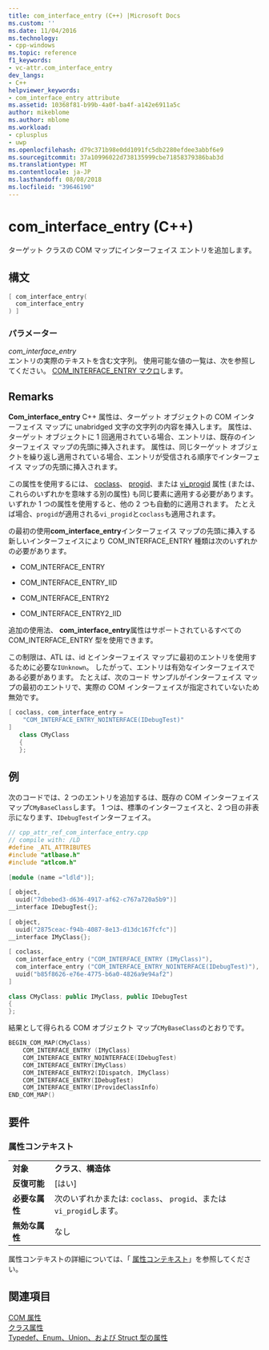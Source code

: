 ```yaml
---
title: com_interface_entry (C++) |Microsoft Docs
ms.custom: ''
ms.date: 11/04/2016
ms.technology:
- cpp-windows
ms.topic: reference
f1_keywords:
- vc-attr.com_interface_entry
dev_langs:
- C++
helpviewer_keywords:
- com_interface_entry attribute
ms.assetid: 10368f81-b99b-4a0f-ba4f-a142e6911a5c
author: mikeblome
ms.author: mblome
ms.workload:
- cplusplus
- uwp
ms.openlocfilehash: d79c371b98e0dd1091fc5db2280efdee3abbf6e9
ms.sourcegitcommit: 37a10996022d738135999cbe71858379386bab3d
ms.translationtype: MT
ms.contentlocale: ja-JP
ms.lasthandoff: 08/08/2018
ms.locfileid: "39646190"
---
```

# <a name="cominterfaceentry-c"></a>com_interface_entry (C++)
ターゲット クラスの COM マップにインターフェイス エントリを追加します。  
  
## <a name="syntax"></a>構文  
  
```cpp  
[ com_interface_entry(   
  com_interface_entry  
) ]  
```  
  
### <a name="parameters"></a>パラメーター  
 *com_interface_entry*  
 エントリの実際のテキストを含む文字列。 使用可能な値の一覧は、次を参照してください。 [COM_INTERFACE_ENTRY マクロ](../atl/reference/com-interface-entry-macros.md)します。  
  
## <a name="remarks"></a>Remarks  
 **Com_interface_entry** C++ 属性は、ターゲット オブジェクトの COM インターフェイス マップに unabridged 文字の文字列の内容を挿入します。 属性は、ターゲット オブジェクトに 1 回適用されている場合、エントリは、既存のインターフェイス マップの先頭に挿入されます。 属性は、同じターゲット オブジェクトを繰り返し適用されている場合、エントリが受信される順序でインターフェイス マップの先頭に挿入されます。  
  
 この属性を使用するには、 [coclass](../windows/coclass.md)、 [progid](../windows/progid.md)、または [vi_progid](../windows/vi-progid.md) 属性 (または、これらのいずれかを意味する別の属性) も同じ要素に適用する必要があります。 いずれか 1 つの属性を使用すると、他の 2 つも自動的に適用されます。 たとえば場合、`progid`が適用される`vi_progid`と`coclass`も適用されます。  
  
 の最初の使用**com_interface_entry**インターフェイス マップの先頭に挿入する新しいインターフェイスにより COM_INTERFACE_ENTRY 種類は次のいずれかの必要があります。  
  
-   COM_INTERFACE_ENTRY  
  
-   COM_INTERFACE_ENTRY_IID  
  
-   COM_INTERFACE_ENTRY2  
  
-   COM_INTERFACE_ENTRY2_IID  
  
 追加の使用法、 **com_interface_entry**属性はサポートされているすべての COM_INTERFACE_ENTRY 型を使用できます。  
  
 この制限は、ATL は、id とインターフェイス マップに最初のエントリを使用するために必要な`IUnknown`。 したがって、エントリは有効なインターフェイスである必要があります。 たとえば、次のコード サンプルがインターフェイス マップの最初のエントリで、実際の COM インターフェイスが指定されていないため無効です。  
  
```cpp  
[ coclass, com_interface_entry =  
    "COM_INTERFACE_ENTRY_NOINTERFACE(IDebugTest)"  
]  
   class CMyClass  
   {  
   };  
```  
  
## <a name="example"></a>例  
 次のコードでは、2 つのエントリを追加するは、既存の COM インターフェイス マップ`CMyBaseClass`します。 1 つは、標準のインターフェイスと、2 つ目の非表示になります、`IDebugTest`インターフェイス。  
  
```cpp  
// cpp_attr_ref_com_interface_entry.cpp  
// compile with: /LD  
#define _ATL_ATTRIBUTES  
#include "atlbase.h"  
#include "atlcom.h"  
  
[module (name ="ldld")];  
  
[ object,  
  uuid("7dbebed3-d636-4917-af62-c767a720a5b9")]  
__interface IDebugTest{};  
  
[ object,  
  uuid("2875ceac-f94b-4087-8e13-d13dc167fcfc")]  
__interface IMyClass{};  
  
[ coclass,  
  com_interface_entry ("COM_INTERFACE_ENTRY (IMyClass)"),  
  com_interface_entry ("COM_INTERFACE_ENTRY_NOINTERFACE(IDebugTest)"),  
  uuid("b85f8626-e76e-4775-b6a0-4826a9e94af2")  
]  
  
class CMyClass: public IMyClass, public IDebugTest  
{  
};  
```  
  
 結果として得られる COM オブジェクト マップ`CMyBaseClass`のとおりです。  
  
```cpp  
BEGIN_COM_MAP(CMyClass)  
    COM_INTERFACE_ENTRY (IMyClass)  
    COM_INTERFACE_ENTRY_NOINTERFACE(IDebugTest)  
    COM_INTERFACE_ENTRY(IMyClass)  
    COM_INTERFACE_ENTRY2(IDispatch, IMyClass)  
    COM_INTERFACE_ENTRY(IDebugTest)  
    COM_INTERFACE_ENTRY(IProvideClassInfo)  
END_COM_MAP()  
```  
  
## <a name="requirements"></a>要件  
  
### <a name="attribute-context"></a>属性コンテキスト  
  
|||  
|-|-|  
|**対象**|**クラス**、**構造体**|  
|**反復可能**|[はい]|  
|**必要な属性**|次のいずれかまたは: `coclass`、 `progid`、または`vi_progid`します。|  
|**無効な属性**|なし|  
  
 属性コンテキストの詳細については、「 [属性コンテキスト](../windows/attribute-contexts.md)」を参照してください。  
  
## <a name="see-also"></a>関連項目  
 [COM 属性](../windows/com-attributes.md)   
 [クラス属性](../windows/class-attributes.md)   
 [Typedef、Enum、Union、および Struct 型の属性](../windows/typedef-enum-union-and-struct-attributes.md)   